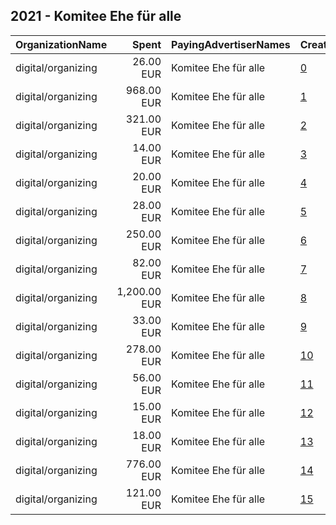 ## 2021 - Komitee Ehe für alle 
|OrganizationName|Spent|PayingAdvertiserNames|CreativeUrls|Impressions|Genders|AgeBrackets|CountryCodes|BillingAddresses|CandidateBallotInformation|
|:---|---:|:---|:---|---:|:---|:---|:---|:---|:---|
|digital/organizing|26.00 EUR|Komitee Ehe für alle|[0](https://www.snap.com/political-ads/asset/6797beb03f015d623cc73da95d0cbf190b464a5cdbbba403108ac53588e7f1a2?mediaType=png)|19,307||18-29|switzerland|CH|EhefuerAlle|
|digital/organizing|968.00 EUR|Komitee Ehe für alle|[1](https://www.snap.com/political-ads/asset/36b9371a2d361e2484ce15bdb3c30b98be980eae5547f950d1a522176d1474dd?mediaType=mp4)|658,720||18-29|switzerland|CH|EhefuerAlle|
|digital/organizing|321.00 EUR|Komitee Ehe für alle|[2](https://www.snap.com/political-ads/asset/6d3eb1ad46c7a08871495ff602ac8f293e5ca57668a184daaa56ee7cd054b79b?mediaType=png)|231,549||18-29|switzerland|CH|EhefuerAlle|
|digital/organizing|14.00 EUR|Komitee Ehe für alle|[3](https://www.snap.com/political-ads/asset/6ccdea2bdfc7c37d36c6a2158c3beda352d59998f6b53971fc435191db212670?mediaType=png)|10,606||18-29|switzerland|CH|EhefuerAlle|
|digital/organizing|20.00 EUR|Komitee Ehe für alle|[4](https://www.snap.com/political-ads/asset/6ccdea2bdfc7c37d36c6a2158c3beda352d59998f6b53971fc435191db212670?mediaType=png)|15,779||18-29|switzerland|CH|EhefuerAlle|
|digital/organizing|28.00 EUR|Komitee Ehe für alle|[5](https://www.snap.com/political-ads/asset/1cf090bdff2f5b610215b5c75cbacc2efaff41a59f6522ada6bc9d33f281f020?mediaType=png)|21,891||18-29|switzerland|CH|EhefuerAlle|
|digital/organizing|250.00 EUR|Komitee Ehe für alle|[6](https://www.snap.com/political-ads/asset/a72bf0e184f7bdcb851be94c2a4e6d01a22d2be35a633d580d348ebcb0fe2612?mediaType=mp4)|37,603||18-29|switzerland|CH|EhefuerAlle|
|digital/organizing|82.00 EUR|Komitee Ehe für alle|[7](https://www.snap.com/political-ads/asset/f9b1758c7d082467a8d7af2902cafeb19943606f5958e2564e6d35122bc56d18?mediaType=png)|54,851||18-29|switzerland|CH|EhefuerAlle|
|digital/organizing|1,200.00 EUR|Komitee Ehe für alle|[8](https://www.snap.com/political-ads/asset/dc6086187160665e9b50d16376bf1d29b53a98050798c5a264583c2827a90ac6?mediaType=mp4)|202,557||29-|switzerland|CH|EhefuerAlle|
|digital/organizing|33.00 EUR|Komitee Ehe für alle|[9](https://www.snap.com/political-ads/asset/356b2d802d1b0c3bb73e72405934f0102b21df102d30cbdb0dbfce13695cc6a0?mediaType=png)|25,089||18-29|switzerland|CH|EhefuerAlle|
|digital/organizing|278.00 EUR|Komitee Ehe für alle|[10](https://www.snap.com/political-ads/asset/6ce569b7caf38eea96eb1948461a44c93a0db911886d4a1cccd664bcb9a99187?mediaType=mp4)|200,844||18-29|switzerland|CH|EhefuerAlle|
|digital/organizing|56.00 EUR|Komitee Ehe für alle|[11](https://www.snap.com/political-ads/asset/d1092e5f0d5e9cec1fe4784a4c163996fb2673d8b0a7480887e472b8599a13a6?mediaType=png)|35,500||18-29|switzerland|CH|EhefuerAlle|
|digital/organizing|15.00 EUR|Komitee Ehe für alle|[12](https://www.snap.com/political-ads/asset/1cf090bdff2f5b610215b5c75cbacc2efaff41a59f6522ada6bc9d33f281f020?mediaType=png)|11,713||18-29|switzerland|CH|EhefuerAlle|
|digital/organizing|18.00 EUR|Komitee Ehe für alle|[13](https://www.snap.com/political-ads/asset/6797beb03f015d623cc73da95d0cbf190b464a5cdbbba403108ac53588e7f1a2?mediaType=png)|13,990||18-29|switzerland|CH|EhefuerAlle|
|digital/organizing|776.00 EUR|Komitee Ehe für alle|[14](https://www.snap.com/political-ads/asset/edaf968a2395abdc2ca026c274dc16e74127805683fb4b37757c01e4055d7419?mediaType=mp4)|524,943||18-29|switzerland|CH|EhefuerAlle|
|digital/organizing|121.00 EUR|Komitee Ehe für alle|[15](https://www.snap.com/political-ads/asset/e0bb2368a0a518e5ac8ef23ca6e0ed7847ab36e835fa2ea8c01be318577ffccb?mediaType=png)|80,928||18-29|switzerland|CH|EhefuerAlle|
